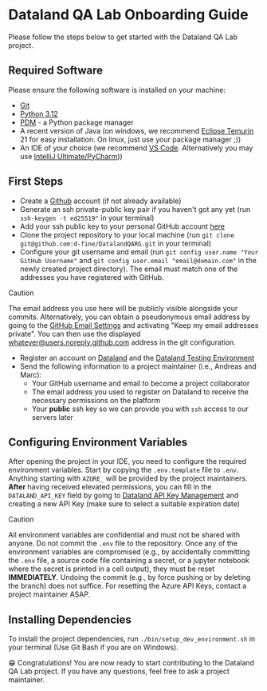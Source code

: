 # Dataland QA Lab Onboarding Guide

Please follow the steps below to get started with the Dataland QA Lab project.

## Required Software
Please ensure the following software is installed on your machine:
* [Git](https://git-scm.com/downloads)
* [Python 3.12](https://www.python.org/downloads/)
* [PDM](https://pdm-project.org/en/latest/#installation) - a Python package manager
* A recent version of Java (on windows, we recommend [Eclipse Temurin](https://adoptium.net/de/temurin/releases/) 21 for easy installation. On linux, just use your package manager ;))
* An IDE of your choice (we recommend [VS Code](https://code.visualstudio.com/download). Alternatively you may use [IntelliJ Ultimate/PyCharm](https://www.jetbrains.com/de-de/pycharm/download/)))

## First Steps
* Create a [Github](https://github.com) account (if not already available)
* Generate an ssh private-public key pair if you haven't got any yet (run `ssh-keygen -t ed25519"` in your terminal)
* Add your ssh public key to your personal GitHub account [here](https://github.com/settings/keys)
* Clone the project repository to your local machine (run `git clone git@github.com:d-fine/DatalandQARG.git` in your terminal)
* Configure your git username and email (run `git config user.name "Your GitHub Username"` and `git config user.email "email@domain.com"` in the newly created project directory). The email must match one of the addresses you have registered with GitHub.
> [!CAUTION]
> The email address you use here will be publicly visible alongside your commits. Alternatively, you can obtain a pseudonymous email address by going to the [GitHub Email Settings](https://github.com/settings/emails) and activating "Keep my email addresses private".
> You can then use the displayed whatever@users.noreply.github.com address in the git configuration.
* Register an account on [Dataland](https://dataland.com/) and the [Dataland Testing Environment](https://test.dataland.com/)
* Send the following information to a project maintainer (i.e., Andreas and Marc):
  * Your GitHub username and email to become a project collaborator
  * The email address you used to register on Dataland to receive the necessary permissions on the platform
  * Your **public** ssh key so we can provide you with `ssh` access to our servers later

## Configuring Environment Variables
After opening the project in your IDE, you need to configure the required environment variables. Start by copying the `.env.template` file to `.env`.
Anything starting with `AZURE_` will be provided by the project maintainers. 
**After** having received elevated permissions, you can fill in the `DATALAND_API_KEY` field by going to [Dataland API Key Management](https://test.dataland.com/api-key) and creating a new API Key (make sure to select a suitable expiration date)

> [!CAUTION]
> All environment variables are confidential and must not be shared with anyone. Do not commit the `.env` file to the repository.
> Once any of the environment variables are compromised (e.g., by accidentally committing the `.env` file, a source code file containing a secret, or a jupyter notebook where the secret is printed in a cell output), they must be reset **IMMEDIATELY**. Undoing the commit (e.g., by force pushing or by deleting the branch) does not suffice. For resetting the Azure API Keys, contact a project maintainer ASAP.

## Installing Dependencies
To install the project dependencies, run `./bin/setup_dev_environment.sh` in your terminal (Use Git Bash if you are on Windows).

:grin: Congratulations! You are now ready to start contributing to the Dataland QA Lab project. If you have any questions, feel free to ask a project maintainer.
